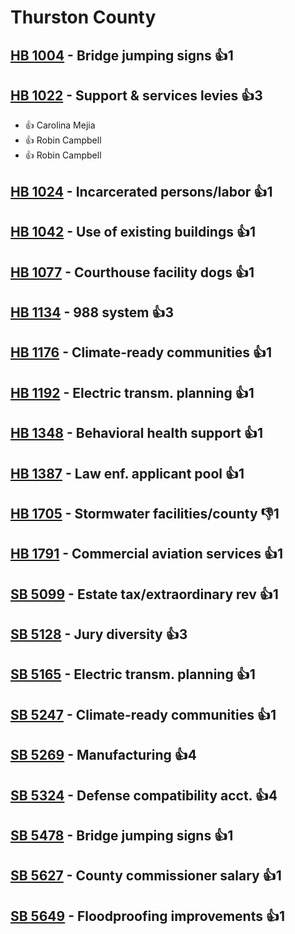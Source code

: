 # Thurston County

## [HB 1004](/bill/2023-24/hb/1004/) - Bridge jumping signs 👍1  

## [HB 1022](/bill/2023-24/hb/1022/) - Support & services levies 👍3  
* 👍 Carolina Mejia
* 👍 Robin Campbell
* 👍 Robin Campbell

## [HB 1024](/bill/2023-24/hb/1024/) - Incarcerated persons/labor 👍1  

## [HB 1042](/bill/2023-24/hb/1042/) - Use of existing buildings 👍1  

## [HB 1077](/bill/2023-24/hb/1077/) - Courthouse facility dogs 👍1  

## [HB 1134](/bill/2023-24/hb/1134/) - 988 system 👍3  

## [HB 1176](/bill/2023-24/hb/1176/) - Climate-ready communities 👍1  

## [HB 1192](/bill/2023-24/hb/1192/) - Electric transm. planning 👍1  

## [HB 1348](/bill/2023-24/hb/1348/) - Behavioral health support 👍1  

## [HB 1387](/bill/2023-24/hb/1387/) - Law enf. applicant pool 👍1  

## [HB 1705](/bill/2023-24/hb/1705/) - Stormwater facilities/county  👎1 

## [HB 1791](/bill/2023-24/hb/1791/) - Commercial aviation services 👍1  

## [SB 5099](/bill/2023-24/sb/5099/) - Estate tax/extraordinary rev 👍1  

## [SB 5128](/bill/2023-24/sb/5128/) - Jury diversity 👍3  

## [SB 5165](/bill/2023-24/sb/5165/) - Electric transm. planning 👍1  

## [SB 5247](/bill/2023-24/sb/5247/) - Climate-ready communities 👍1  

## [SB 5269](/bill/2023-24/sb/5269/) - Manufacturing 👍4  

## [SB 5324](/bill/2023-24/sb/5324/) - Defense compatibility acct. 👍4  

## [SB 5478](/bill/2023-24/sb/5478/) - Bridge jumping signs 👍1  

## [SB 5627](/bill/2023-24/sb/5627/) - County commissioner salary 👍1  

## [SB 5649](/bill/2023-24/sb/5649/) - Floodproofing improvements 👍1  